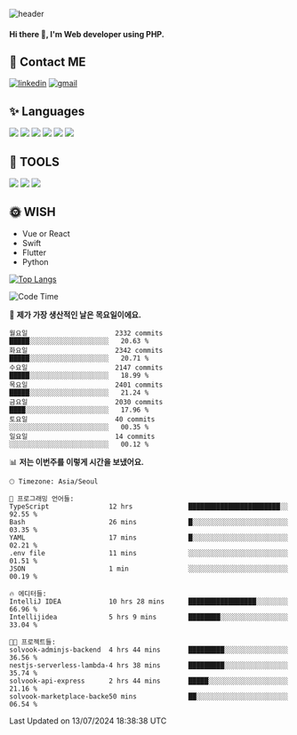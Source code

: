 ![header](https://capsule-render.vercel.app/api?type=waving&color=auto&height=300&section=header&text=Elin&fontSize=90&animation=twinkling)

#### Hi there 👋, I'm <b>Web developer</b> using PHP. ####

<!--
- 🔭 I’m currently working on Uniwill
- 🌱 I’m currently learning Vue or React or Python.
-->

<!---#### I am PHP developer --->

## 💌 Contact ME ###
[<img src='https://img.shields.io/badge/-EunjiKo-%230A66C2?style=flat-square&logo=LinkedIn&logoColor=white' alt='linkedin'>](https://www.linkedin.com/in/https://www.linkedin.com/in/eunji-ko-00a907164//)  [<img src='https://img.shields.io/badge/-einee214%40gmail.com-%23EA4335?style=flat-square&logo=Gmail&logoColor=white' alt='gmail'>](einee214@gmail.com)  


## ✨ Languages
<img src='https://img.shields.io/badge/-PHP-%23777BB4?style=for-the-badge&logo=PHP&logoColor=white'> <img src='https://img.shields.io/badge/-Laravel-%23FF2D20?style=for-the-badge&logo=Laravel&logoColor=white'> <img src='https://img.shields.io/badge/Jquery-%230769AD?style=for-the-badge&logo=Jquery&logoColor=white'> <img src='https://img.shields.io/badge/CSS3-%231572B6?style=for-the-badge&logo=CSS3&logoColor=white'> <img src='https://img.shields.io/badge/Bootstrap-%237952B3?style=for-the-badge&logo=Bootstrap&logoColor=white' > <img src='https://img.shields.io/badge/MySQL-%234479A1?style=for-the-badge&logo=MySQL&logoColor=white' >

## 🌷 TOOLS
<img src='https://img.shields.io/badge/PHPSTORM-%23000000?style=for-the-badge&logo=PhpStorm&logoColor=white' > <img src='https://img.shields.io/badge/GitLab-%23FCA121?style=for-the-badge&logo=GitLab&logoColor=white' > <img src='https://img.shields.io/badge/GitHub-%23181717?style=for-the-badge&logo=GitHub&logoColor=white'>


## 🌞 WISH
- Vue or React
- Swift
- Flutter
- Python


[![Top Langs](https://github-readme-stats.vercel.app/api/top-langs/?username=ein214&layout=compact)](https://github.com/anuraghazra/github-readme-stats)

<!--START_SECTION:waka-->
![Code Time](http://img.shields.io/badge/Code%20Time-3%2C625%20hrs%2033%20mins-blue)

📅 **제가 가장 생산적인 날은 목요일이에요.** 

```text
월요일                      2332 commits        █████░░░░░░░░░░░░░░░░░░░░   20.63 % 
화요일                      2342 commits        █████░░░░░░░░░░░░░░░░░░░░   20.71 % 
수요일                      2147 commits        █████░░░░░░░░░░░░░░░░░░░░   18.99 % 
목요일                      2401 commits        █████░░░░░░░░░░░░░░░░░░░░   21.24 % 
금요일                      2030 commits        ████░░░░░░░░░░░░░░░░░░░░░   17.96 % 
토요일                      40 commits          ░░░░░░░░░░░░░░░░░░░░░░░░░   00.35 % 
일요일                      14 commits          ░░░░░░░░░░░░░░░░░░░░░░░░░   00.12 % 
```


📊 **저는 이번주를 이렇게 시간을 보냈어요.** 

```text
🕑︎ Timezone: Asia/Seoul

💬 프로그래밍 언어들: 
TypeScript               12 hrs              ███████████████████████░░   92.55 % 
Bash                     26 mins             █░░░░░░░░░░░░░░░░░░░░░░░░   03.35 % 
YAML                     17 mins             █░░░░░░░░░░░░░░░░░░░░░░░░   02.21 % 
.env file                11 mins             ░░░░░░░░░░░░░░░░░░░░░░░░░   01.51 % 
JSON                     1 min               ░░░░░░░░░░░░░░░░░░░░░░░░░   00.19 % 

🔥 에디터들: 
IntelliJ IDEA            10 hrs 28 mins      █████████████████░░░░░░░░   66.96 % 
Intellijidea             5 hrs 9 mins        ████████░░░░░░░░░░░░░░░░░   33.04 % 

🐱‍💻 프로젝트들: 
solvook-adminjs-backend  4 hrs 44 mins       █████████░░░░░░░░░░░░░░░░   36.56 % 
nestjs-serverless-lambda-4 hrs 38 mins       █████████░░░░░░░░░░░░░░░░   35.74 % 
solvook-api-express      2 hrs 44 mins       █████░░░░░░░░░░░░░░░░░░░░   21.16 % 
solvook-marketplace-backe50 mins             ██░░░░░░░░░░░░░░░░░░░░░░░   06.54 % 
```


 Last Updated on 13/07/2024 18:38:38 UTC
<!--END_SECTION:waka-->

<!---![GitHub stats](https://github-readme-stats.vercel.app/api?username=ein214&show_icons=true&theme=dracula)  --->



